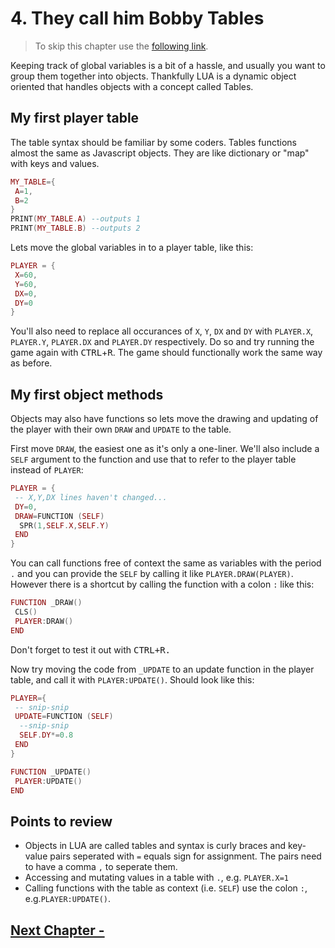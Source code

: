 # 4. They call him Bobby Tables

> To skip this chapter use the [following link](https://www.pico-8-edu.com/?c=AHB4YQKVAUAPcP3NL3H4G9z0FhPDTxHdc8odWZba7PYwtFFjszR_iuj6l3iF_1-iDd4huuYlZnbSe0ZGgmxporxqxy1H7dhsxxZ5PyQjsNImQyuZZvizsrHwBlU6MLWSVa_QdoaInLNQL5y11VZrfpAPkAnHjEz4cZZM_HeYmrh31MTPy2TCDzVxlkH8EDu1rMFA0Fe3FUtLWbY3l2XRXDOWtHG1p1W808T52MDAnh2DYs3bI95n4L0oEERUPek3sqiZTOfmRBayuJMVlTbwURE6NnFsIE42ubMxMKMgKhssRjQnwzq2dd5EIUecml_B_aF0sJVubowMNM1ilAgxFGNjXbFQ7oTPEG6OTgV1Fqqd4zhlhgU7L9ipDISeBl_jCGRhk2dQiVkUhhjbSG0iLXejK3VdtMKjDycTHkPrRwA=&g=wG6Aw-w06Cw-wsHQHQaAaAaw-wsXgaAaAaw-wsXg6Ew-wrHQHQqQqw-wy6Cw-w06A).

Keeping track of global variables is a bit of a hassle, and usually you want to group them together into objects. Thankfully LUA is a dynamic object oriented that handles objects with a concept called Tables.

## My first player table

The table syntax should be familiar by some coders. Tables functions almost the same as Javascript objects. They are like dictionary or "map" with keys and values.

```lua
MY_TABLE={
 A=1,
 B=2
}
PRINT(MY_TABLE.A) --outputs 1
PRINT(MY_TABLE.B) --outputs 2
```

Lets move the global variables in to a player table, like this:

```lua
PLAYER = {
 X=60,
 Y=60,
 DX=0,
 DY=0
}
```

You'll also need to replace all occurances of `X`, `Y`, `DX` and `DY` with `PLAYER.X`, `PLAYER.Y`, `PLAYER.DX` and `PLAYER.DY` respectively. Do so and try running the game again with <kbd>CTRL</kbd>+<kbd>R</kbd>. The game should functionally work the same way as before.

## My first object methods

Objects may also have functions so lets move the drawing and updating of the player with their own `DRAW` and `UPDATE` to the table.

First move `DRAW`, the easiest one as it's only a one-liner. We'll also include a `SELF` argument to the function and use that to refer to the player table instead of `PLAYER`:

```lua
PLAYER = {
 -- X,Y,DX lines haven't changed...
 DY=0,
 DRAW=FUNCTION (SELF)
  SPR(1,SELF.X,SELF.Y)
 END
}
```

You can call functions free of context the same as variables with the period `.` and you can provide the `SELF` by calling it like `PLAYER.DRAW(PLAYER)`. However there is a shortcut by calling the function with a colon `:` like this:

```lua
FUNCTION _DRAW()
 CLS()
 PLAYER:DRAW()
END
```

Don't forget to test it out with <kbd>CTRL<kbd>+<kbd>R</kbd>.

Now try moving the code from `_UPDATE` to an update function in the player table, and call it with `PLAYER:UPDATE()`. Should look like this:

```lua
PLAYER={
 -- snip-snip
 UPDATE=FUNCTION (SELF)
  --snip-snip
  SELF.DY*=0.8
 END
}

FUNCTION _UPDATE()
 PLAYER:UPDATE()
END
```

## Points to review

- Objects in LUA are called tables and syntax is curly braces and key-value pairs seperated with `=` equals sign for assignment. The pairs need to have a comma `,` to seperate them.
- Accessing and mutating values in a table with `.`, e.g. `PLAYER.X=1`
- Calling functions with the table as context (i.e. `SELF`) use the colon `:`, e.g.`PLAYER:UPDATE()`.

## [Next Chapter - ](./5-pick-me-up.md)
